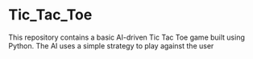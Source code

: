 # Tic_Tac_Toe
This repository contains a basic AI-driven Tic Tac Toe game built using Python. The AI uses a simple strategy to play against the user
